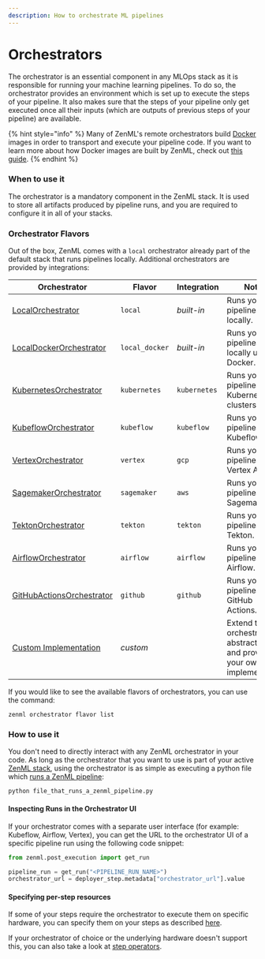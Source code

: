```yaml
---
description: How to orchestrate ML pipelines
---
```


# Orchestrators

The orchestrator is an essential component in any MLOps stack as it is responsible for running your machine learning pipelines. To do so, the orchestrator provides an environment which is set up to execute the steps of your pipeline. It also makes sure that the steps of your pipeline only get executed once all their inputs (which are outputs of previous steps of your pipeline) are available.

{% hint style="info" %}
Many of ZenML's remote orchestrators build [Docker](https://www.docker.com/) images in order to transport and execute your pipeline code. If you want to learn more about how Docker images are built by ZenML, check out [this guide](../../../../old\_book/starter-guide/production-fundamentals/containerization.md).
{% endhint %}

### When to use it

The orchestrator is a mandatory component in the ZenML stack. It is used to store all artifacts produced by pipeline runs, and you are required to configure it in all of your stacks.

### Orchestrator Flavors

Out of the box, ZenML comes with a `local` orchestrator already part of the default stack that runs pipelines locally. Additional orchestrators are provided by integrations:

| Orchestrator                               | Flavor         | Integration  | Notes                                                                   |
| ------------------------------------------ | -------------- | ------------ | ----------------------------------------------------------------------- |
| [LocalOrchestrator](local.md)              | `local`        | _built-in_   | Runs your pipelines locally.                                            |
| [LocalDockerOrchestrator](local-docker.md) | `local_docker` | _built-in_   | Runs your pipelines locally using Docker.                               |
| [KubernetesOrchestrator](kubernetes.md)    | `kubernetes`   | `kubernetes` | Runs your pipelines in Kubernetes clusters.                             |
| [KubeflowOrchestrator](kubeflow.md)        | `kubeflow`     | `kubeflow`   | Runs your pipelines using Kubeflow.                                     |
| [VertexOrchestrator](vertex.md)            | `vertex`       | `gcp`        | Runs your pipelines in Vertex AI.                                       |
| [SagemakerOrchestrator](sagemaker.md)      | `sagemaker`    | `aws`        | Runs your pipelines in Sagemaker.                                       |
| [TektonOrchestrator](tekton.md)            | `tekton`       | `tekton`     | Runs your pipelines using Tekton.                                       |
| [AirflowOrchestrator](airflow.md)          | `airflow`      | `airflow`    | Runs your pipelines using Airflow.                                      |
| [GitHubActionsOrchestrator](github.md)     | `github`       | `github`     | Runs your pipelines using GitHub Actions.                               |
| [Custom Implementation](custom.md)         | _custom_       |              | Extend the orchestrator abstraction and provide your own implementation |

If you would like to see the available flavors of orchestrators, you can use the command:

```shell
zenml orchestrator flavor list
```

### How to use it

You don't need to directly interact with any ZenML orchestrator in your code. As long as the orchestrator that you want to use is part of your active [ZenML stack](../../../../old\_book/starter-guide/stacks/stacks.md), using the orchestrator is as simple as executing a python file which [runs a ZenML pipeline](../../../../old\_book/starter-guide/pipelines/pipelines.md):

```shell
python file_that_runs_a_zenml_pipeline.py
```

#### Inspecting Runs in the Orchestrator UI

If your orchestrator comes with a separate user interface (for example: Kubeflow, Airflow, Vertex), you can get the URL to the orchestrator UI of a specific pipeline run using the following code snippet:

```python
from zenml.post_execution import get_run

pipeline_run = get_run("<PIPELINE_RUN_NAME>")
orchestrator_url = deployer_step.metadata["orchestrator_url"].value
```

#### Specifying per-step resources

If some of your steps require the orchestrator to execute them on specific hardware, you can specify them on your steps as described [here](../../../../old\_book/advanced-guide/pipelines/step-resources.md).

If your orchestrator of choice or the underlying hardware doesn't support this, you can also take a look at [step operators](../step-operators/step-operators.md).
